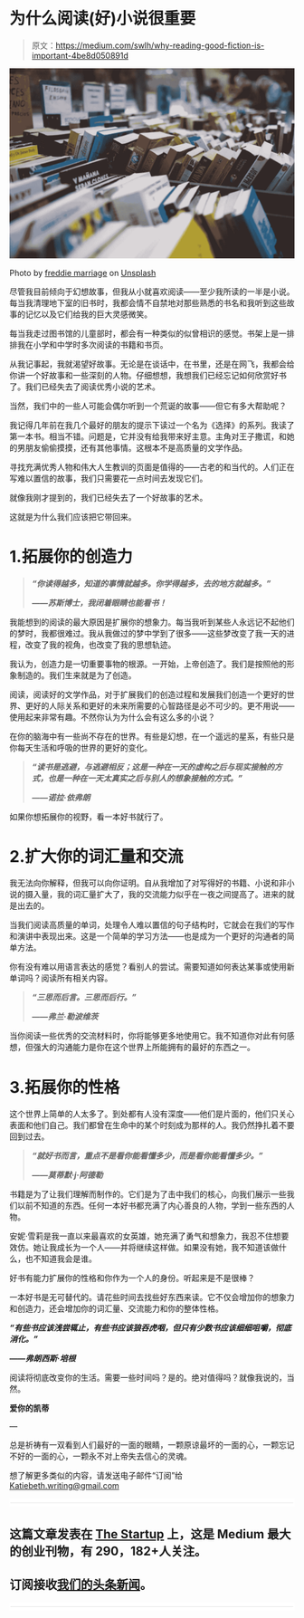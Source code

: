 # 为什么阅读(好)小说很重要

> 原文：<https://medium.com/swlh/why-reading-good-fiction-is-important-4be8d050891d>

![](img/9e82021fd67f8dcea723dbb61722e0cf.png)

Photo by [freddie marriage](https://unsplash.com/photos/w8JiSVyjy-8?utm_source=unsplash&utm_medium=referral&utm_content=creditCopyText) on [Unsplash](https://unsplash.com/search/photos/books?utm_source=unsplash&utm_medium=referral&utm_content=creditCopyText)

尽管我目前倾向于幻想故事，但我从小就喜欢阅读——至少我所读的一半是小说。每当我清理地下室的旧书时，我都会情不自禁地对那些熟悉的书名和我听到这些故事的记忆以及它们给我的巨大灵感微笑。

每当我走过图书馆的儿童部时，都会有一种类似的似曾相识的感觉。书架上是一排排我在小学和中学时多次阅读的书籍和书页。

从我记事起，我就渴望好故事。无论是在谈话中，在书里，还是在网飞，我都会给你讲一个好故事和一些深刻的人物。仔细想想，我想我们已经忘记如何欣赏好书了。我们已经失去了阅读优秀小说的艺术。

当然，我们中的一些人可能会偶尔听到一个荒诞的故事——但它有多大帮助呢？

我记得几年前在我几个最好的朋友的提示下读过一个名为《选择》的系列。我读了第一本书。相当不错。问题是，它并没有给我带来好主意。主角对王子撒谎，和她的男朋友偷偷摸摸，还有其他事情。这根本不是高质量的文学作品。

寻找充满优秀人物和伟大人生教训的页面是值得的——古老的和当代的。人们正在写难以置信的故事，我们只需要花一点时间去发现它们。

就像我刚才提到的，我们已经失去了一个好故事的艺术。

这就是为什么我们应该把它带回来。

# 1.拓展你的创造力

> ***“你读得越多，知道的事情就越多。你学得越多，去的地方就越多。”***
> 
> ***――苏斯博士，我闭着眼睛也能看书！***

我能想到的阅读的最大原因是扩展你的想象力。每当我听到某些人永远记不起他们的梦时，我都很难过。我从我做过的梦中学到了很多——这些梦改变了我一天的进程，改变了我的视角，也改变了我的思想轨迹。

我认为，创造力是一切重要事物的根源。一开始，上帝创造了。我们是按照他的形象制造的。我们生来就是为了创造。

阅读，阅读好的文学作品，对于扩展我们的创造过程和发展我们创造一个更好的世界、更好的人际关系和更好的未来所需要的心智路径是必不可少的。更不用说——使用起来非常有趣。不然你认为为什么会有这么多的小说？

在你的脑海中有一些尚不存在的世界。有些是幻想，在一个遥远的星系，有些只是你每天生活和呼吸的世界的更好的变化。

> ***“读书是逃避，与逃避相反；这是一种在一天的虚构之后与现实接触的方式，也是一种在一天太真实之后与别人的想象接触的方式。”***
> 
> ***――诺拉·依弗朗***

如果你想拓展你的视野，看一本好书就行了。

# 2.扩大你的词汇量和交流

我无法向你解释，但我可以向你证明。自从我增加了对写得好的书籍、小说和非小说的摄入量，我的词汇量扩大了，我的交流能力似乎在一夜之间提高了。进来的就是出去的。

当我们阅读高质量的单词，处理令人难以置信的句子结构时，它就会在我们的写作和演讲中表现出来。这是一个简单的学习方法——也是成为一个更好的沟通者的简单方法。

你有没有难以用语言表达的感觉？看别人的尝试。需要知道如何表达某事或使用新单词吗？阅读所有相关内容。

> ***“三思而后言。三思而后行。”***
> 
> ***——弗兰·勒波维茨***

当你阅读一些优秀的交流材料时，你将能够更多地使用它。我不知道你对此有何感想，但强大的沟通能力是你在这个世界上所能拥有的最好的东西之一。

# 3.拓展你的性格

这个世界上简单的人太多了。到处都有人没有深度——他们是片面的，他们只关心表面和他们自己。我们都曾在生命中的某个时刻成为那样的人。我仍然挣扎着不要回到过去。

> ***“就好书而言，重点不是看你能看懂多少，而是看你能看懂多少。”***
> 
> ***——莫蒂默·j·阿德勒***

书籍是为了让我们理解而制作的。它们是为了击中我们的核心，向我们展示一些我们以前不知道的东西。任何一本好书都充满了内心善良的人物，学到一些东西的人物。

安妮·雪莉是我一直以来最喜欢的女英雄，她充满了勇气和想象力，我忍不住想要效仿。她让我成长为一个人——并将继续这样做。如果没有她，我不知道该做什么，也不知道我会是谁。

好书有能力扩展你的性格和你作为一个人的身份。听起来是不是很棒？

一本好书是无可替代的。请花些时间去找些好东西来读。它不仅会增加你的想象力和创造力，还会增加你的词汇量、交流能力和你的整体性格。

***“有些书应该浅尝辄止，有些书应该狼吞虎咽，但只有少数书应该细细咀嚼，彻底消化。”***

***——弗朗西斯·培根***

阅读将彻底改变你的生活。需要一些时间吗？是的。绝对值得吗？就像我说的，当然。

**爱你的凯蒂**

—

总是祈祷有一双看到人们最好的一面的眼睛，一颗原谅最坏的一面的心，一颗忘记不好的一面的心，一颗永不对上帝失去信心的灵魂。

想了解更多类似的内容，请发送电子邮件“订阅”给 Katiebeth.writing@gmail.com

![](img/731acf26f5d44fdc58d99a6388fe935d.png)

## 这篇文章发表在 [The Startup](https://medium.com/swlh) 上，这是 Medium 最大的创业刊物，有 290，182+人关注。

## 订阅接收[我们的头条新闻](http://growthsupply.com/the-startup-newsletter/)。

![](img/731acf26f5d44fdc58d99a6388fe935d.png)